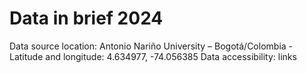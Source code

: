 # Data in brief 2024
Data source location: Antonio Nariño University – Bogotá/Colombia - Latitude and longitude: 4.634977, -74.056385
Data accessibility:	links
